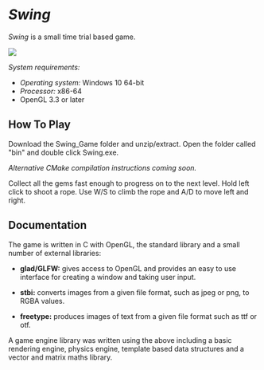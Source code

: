 # *Swing*

*Swing* is a small time trial based game.

![](https://github.com/SimonTScott575/Swing_Game/blob/master/Resources/Demo.gif)

*System requirements:*

 - *Operating system:* Windows 10 64-bit
 - *Processor:* x86-64
 - OpenGL 3.3 or later
 
## How To Play

Download the Swing_Game folder and unzip/extract.  Open the folder called "bin" and double click Swing.exe.

*Alternative CMake compilation instructions coming soon.*

Collect all the gems fast enough to progress on to the next level.  Hold left click to shoot a rope.  Use W/S to climb the rope and A/D to move left and right.

## Documentation

The game is written in C with OpenGL, the standard library and a small number of external libraries:

 - **glad/GLFW:** gives access to OpenGL and provides an easy to use interface for creating a window and taking user input.

 - **stbi:** converts images from a given file format, such as jpeg or png, to RGBA values.

 - **freetype:** produces images of text from a given file format such as ttf or otf.

A game engine library was written using the above including a basic rendering engine, physics engine, template based data structures and a vector and matrix maths library.